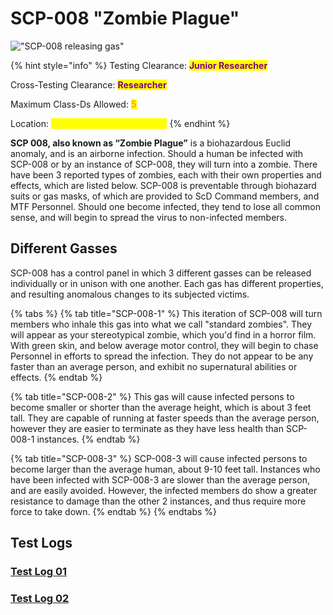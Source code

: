 # SCP-008 "Zombie Plague"

!["SCP-008 releasing gas"](https://lh5.googleusercontent.com/2XSE5E3hbE3ctCMnw-b3zBhdPVhsCfgbqCxlbDlCGhZSqGxD7Umf99YyOT64vGW02dlxbt6z-jVMAIQm0idqYuMnCQ1izRV1mwaheLVICgbbs4IiBJpuDXDSp-7RzOpSz1vp5xdBFVA\_SjXoR75AvHk)

{% hint style="info" %}
Testing Clearance: <mark style="color:purple;">**Junior Researcher**</mark>

Cross-Testing Clearance: <mark style="color:purple;">**Researcher**</mark>

Maximum Class-Ds Allowed: <mark style="color:orange;">**5**</mark>

Location: <mark style="color:yellow;">**Medium Containment Zone**</mark>
{% endhint %}

**SCP 008, also known as “Zombie Plague”** is a biohazardous Euclid anomaly, and is an airborne infection. Should a human be infected with SCP-008 or by an instance of SCP-008, they will turn into a zombie. There have been 3 reported types of zombies, each with their own properties and effects, which are listed below. SCP-008 is preventable through biohazard suits or gas masks, of which are provided to ScD Command members, and MTF Personnel. Should one become infected, they tend to lose all common sense, and will begin to spread the virus to non-infected members.&#x20;

## Different Gasses

SCP-008 has a control panel in which 3 different gasses can be released individually or in unison with one another. Each gas has different properties, and resulting anomalous changes to its subjected victims.

{% tabs %}
{% tab title="SCP-008-1" %}
This iteration of SCP-008 will turn members who inhale this gas into what we call "standard zombies". They will appear as your stereotypical zombie, which you'd find in a horror film. With green skin, and below average motor control, they will begin to chase Personnel in efforts to spread the infection. They do not appear to be any faster than an average person, and exhibit no supernatural abilities or effects.
{% endtab %}

{% tab title="SCP-008-2" %}
This gas will cause infected persons to become smaller or shorter than the average height, which is about 3 feet tall. They are capable of running at faster speeds than the average person, however they are easier to terminate as they have less health than SCP-008-1 instances.&#x20;
{% endtab %}

{% tab title="SCP-008-3" %}
SCP-008-3 will cause infected persons to become larger than the average human, about 9-10 feet tall. Instances who have been infected with SCP-008-3 are slower than the average person, and are easily avoided. However, the infected members do show a greater resistance to damage than the other 2 instances, and thus require more force to take down.
{% endtab %}
{% endtabs %}

## Test Logs

### [Test Log 01](https://docs.google.com/document/d/1eClJVqgAt1zq3wOvv99pt4C0t-VNlGbsm2PZVGNgWac/edit)

### [Test Log 02](https://docs.google.com/document/d/15Xs2UClzry5cbGfr4fvmpcZgUNKjIyG\_Aj8oEpm4fXk/edit)
